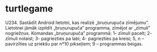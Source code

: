 # turtlegame
U234. Sastādīt Android lietotni, kas realizē „bruņurupuča zīmējumu”. Lietotnei jāmāk izpildīt „bruņurupuča” programma, zīmējot ar „zīmuli” nogriežņus. Komandas „bruņurupuča” programmā: 1- zīmuli pacelt; 2- zīmuli nolaist; 3- pagriezties pa labi; 4- pagriezties pa kreisi; 5, n – pavirzīties uz priekšu par n*10 pikseļiem; 9 – programmas beigas.
